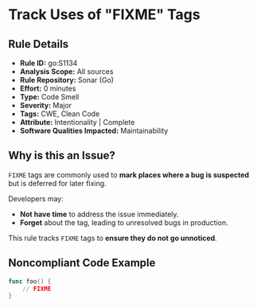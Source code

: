 # Track Uses of "FIXME" Tags

## Rule Details

- **Rule ID:** go:S1134  
- **Analysis Scope:** All sources  
- **Rule Repository:** Sonar (Go)  
- **Effort:** 0 minutes  
- **Type:** Code Smell  
- **Severity:** Major  
- **Tags:** CWE, Clean Code  
- **Attribute:** Intentionality | Complete  
- **Software Qualities Impacted:** Maintainability  

## Why is this an Issue?

`FIXME` tags are commonly used to **mark places where a bug is suspected** but is deferred for later fixing. 

Developers may:
- **Not have time** to address the issue immediately.
- **Forget** about the tag, leading to unresolved bugs in production.

This rule tracks `FIXME` tags to **ensure they do not go unnoticed**.

## Noncompliant Code Example

```go
func foo() {
    // FIXME
}
```

